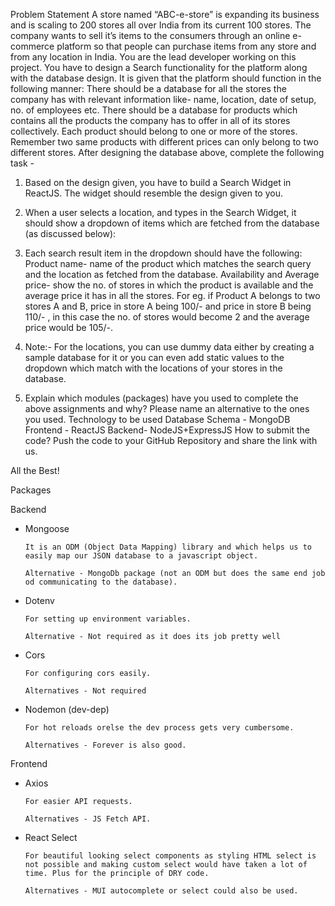 Problem Statement
 A store named “ABC-e-store” is expanding its business and is scaling to 200 stores all over India from its current 100 stores. The company wants to sell it’s items to the consumers through an online e-commerce platform so that people can purchase items from any store and from any location in India. You are the lead developer working on this project. You have to design a Search functionality for the platform along with the database design. It is given that the platform should function in the following manner:
There should be a database for all the stores the company has with relevant information like- name, location, date of setup, no. of employees etc.
There should be a database for products which contains all the products the company has to offer in all of its stores collectively. Each product should belong to one or more of the stores. Remember two same products with different prices can only belong to two different stores.
After designing the database above, complete the following task -
 1. Based on the design given, you have to build a Search Widget in ReactJS. The widget should resemble the design given to you.
 2. When a user selects a location, and types in the Search Widget, it should show a dropdown of items which are fetched from the database (as discussed below):
3. Each search result item in the dropdown should have the following:
Product name- name of the product which matches the search query and the location as fetched from the database.
Availability and Average price- show the no. of stores in which the product is available and the average price it has in all the stores. For eg. if Product A belongs to two stores A and B, price in store A being 100/- and price in store B being 110/- , in this case the no. of stores would become 2 and the average price would be 105/-.

4. Note:- For the locations, you can use dummy data either by creating a sample database for it or you can even add static values to the dropdown which match with the locations of your stores in the database.
5. Explain which modules (packages) have you used to complete the above assignments and why? Please name an alternative to the ones you used.
Technology to be used
Database Schema - MongoDB
Frontend - ReactJS
Backend- NodeJS+ExpressJS
 How to submit the code?
Push the code to your GitHub Repository and share the link with us.


All the Best!

Packages

Backend 

- Mongoose

      It is an ODM (Object Data Mapping) library and which helps us to easily map our JSON database to a javascript object. 

      Alternative - MongoDb package (not an ODM but does the same end job od communicating to the database).

- Dotenv

      For setting up environment variables.

      Alternative - Not required as it does its job pretty well

- Cors 

      For configuring cors easily.

      Alternatives - Not required

- Nodemon (dev-dep)

      For hot reloads orelse the dev process gets very cumbersome.

      Alternatives - Forever is also good.


Frontend

- Axios 

      For easier API requests.

      Alternatives - JS Fetch API.


- React Select

      For beautiful looking select components as styling HTML select is not possible and making custom select would have taken a lot of time. Plus for the principle of DRY code. 

      Alternatives - MUI autocomplete or select could also be used.
